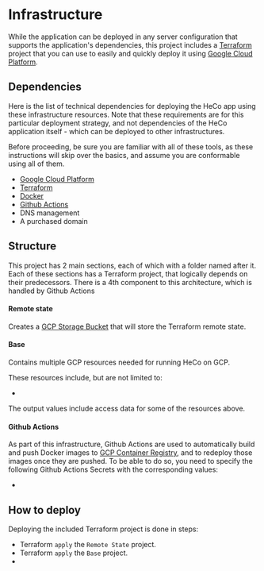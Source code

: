 # Infrastructure

While the application can be deployed in any server configuration that supports the application's
dependencies, this project includes a [Terraform](https://www.terraform.io/) project
that you can use to easily and quickly deploy it using
[Google Cloud Platform](https://cloud.google.com/).

## Dependencies

Here is the list of technical dependencies for deploying the HeCo app using these infrastructure
resources. Note that these requirements are for this particular deployment strategy, and not dependencies
of the HeCo application itself - which can be deployed to other infrastructures.

Before proceeding, be sure you are familiar with all of these tools, as these instructions
will skip over the basics, and assume you are conformable using all of them. 

- [Google Cloud Platform](https://cloud.google.com)
- [Terraform](https://www.terraform.io/)
- [Docker](https://www.docker.com/)
- [Github Actions](https://github.com/features/actions)
- DNS management 
- A purchased domain

## Structure

This project has 2 main sections, each of which with a folder named after it. Each of these sections has a
Terraform project, that logically depends on their predecessors. There is a 4th component to this architecture, 
which is handled by Github Actions

#### Remote state

Creates a [GCP Storage Bucket](https://cloud.google.com/storage/docs/json_api/v1/buckets)
that will store the Terraform remote state.

#### Base

Contains multiple GCP resources needed for running HeCo on GCP.

These resources include, but are not limited to:
- <TBD>

The output values include access data for some of the resources above.

#### Github Actions

As part of this infrastructure, Github Actions are used to automatically build and push Docker images to [GCP Container 
Registry](https://cloud.google.com/container-registry), and
to redeploy those images once they are pushed. To be able to do so, you need to specify the following Github Actions
Secrets with the corresponding values:

- <TBD>

## How to deploy

Deploying the included Terraform project is done in steps:
- Terraform `apply` the `Remote State` project.
- Terraform `apply` the `Base` project.
- <TBD>


